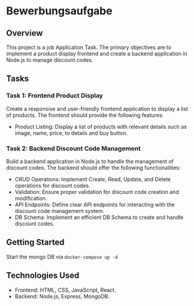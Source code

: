 # Bewerbungsaufgabe

## Overview
This project is a job Application Task. The primary objectives are to implement a product display frontend and create a backend application in Node.js to manage discount codes.

## Tasks
### Task 1: Frontend Product Display
Create a responsive and user-friendly frontend application to display a list of products. The frontend should provide the following features:
- Product Listing: Display a list of products with relevant details such as image, name, price, to details and buy button.

### Task 2: Backend Discount Code Management
Build a backend application in Node.js to handle the management of discount codes. The backend should offer the following functionalities:

- CRUD Operations: Implement Create, Read, Update, and Delete operations for discount codes.
- Validation: Ensure proper validation for discount code creation and modification.
- API Endpoints: Define clear API endpoints for interacting with the discount code management system.
- DB Schema: Implement an efficient DB Schema to create and handle discount codes.

## Getting Started

Start the mongo DB via ``docker-compose up -d``


## Technologies Used
- Frontend: HTML, CSS, JavaScript, React.
- Backend: Node.js, Express, MongoDB.
